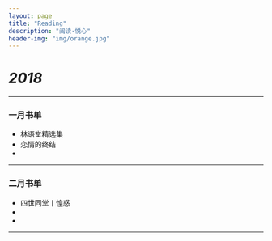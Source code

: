 ```yaml
---
layout: page
title: "Reading"
description: "阅读·悦心"
header-img: "img/orange.jpg"
---
```


# *2018*

---

### 一月书单

* 林语堂精选集 
* 恋情的终结
* 

---

### 二月书单 

* 四世同堂丨惶惑
* 
*

---


